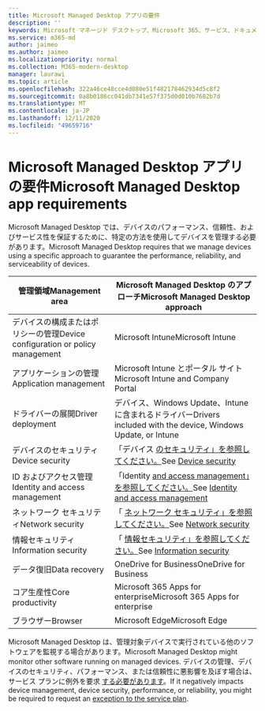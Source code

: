 ```yaml
---
title: Microsoft Managed Desktop アプリの要件
description: ''
keywords: Microsoft マネージド デスクトップ、Microsoft 365、サービス、ドキュメント
ms.service: m365-md
author: jaimeo
ms.author: jaimeo
ms.localizationpriority: normal
ms.collection: M365-modern-desktop
manager: laurawi
ms.topic: article
ms.openlocfilehash: 322a46ce48cce4d080e51f482178462934d5c8f2
ms.sourcegitcommit: 0a8b0186cc041db7341e57f375d0d010b7682b7d
ms.translationtype: MT
ms.contentlocale: ja-JP
ms.lasthandoff: 12/11/2020
ms.locfileid: "49659716"
---
```

# <a name="microsoft-managed-desktop-app-requirements"></a><span data-ttu-id="1eacd-103">Microsoft Managed Desktop アプリの要件</span><span class="sxs-lookup"><span data-stu-id="1eacd-103">Microsoft Managed Desktop app requirements</span></span>

<!--This topic is the target for aka.ms/app-req. This is aka link is used from EA agreement for MMD. do not delete.-->

<!--Application addendum -->
 
<span data-ttu-id="1eacd-104">Microsoft Managed Desktop では、デバイスのパフォーマンス、信頼性、およびサービス性を保証するために、特定の方法を使用してデバイスを管理する必要があります。</span><span class="sxs-lookup"><span data-stu-id="1eacd-104">Microsoft Managed Desktop requires that we manage devices using a specific approach to guarantee the performance, reliability, and serviceability of devices.</span></span>


|<span data-ttu-id="1eacd-105">管理領域</span><span class="sxs-lookup"><span data-stu-id="1eacd-105">Management area</span></span>  |<span data-ttu-id="1eacd-106">Microsoft Managed Desktop のアプローチ</span><span class="sxs-lookup"><span data-stu-id="1eacd-106">Microsoft Managed Desktop approach</span></span>  |
|---------|---------|
|<span data-ttu-id="1eacd-107">デバイスの構成またはポリシーの管理</span><span class="sxs-lookup"><span data-stu-id="1eacd-107">Device configuration or policy management</span></span>     |  <span data-ttu-id="1eacd-108">Microsoft Intune</span><span class="sxs-lookup"><span data-stu-id="1eacd-108">Microsoft Intune</span></span>       |
|<span data-ttu-id="1eacd-109">アプリケーションの管理</span><span class="sxs-lookup"><span data-stu-id="1eacd-109">Application management</span></span>     | <span data-ttu-id="1eacd-110">Microsoft Intune とポータル サイト</span><span class="sxs-lookup"><span data-stu-id="1eacd-110">Microsoft Intune and Company Portal</span></span>        |
|<span data-ttu-id="1eacd-111">ドライバーの展開</span><span class="sxs-lookup"><span data-stu-id="1eacd-111">Driver deployment</span></span>     |  <span data-ttu-id="1eacd-112">デバイス、Windows Update、Intune に含まれるドライバー</span><span class="sxs-lookup"><span data-stu-id="1eacd-112">Drivers included with the device, Windows Update, or Intune</span></span>       |
|<span data-ttu-id="1eacd-113">デバイスのセキュリティ</span><span class="sxs-lookup"><span data-stu-id="1eacd-113">Device security</span></span>     | <span data-ttu-id="1eacd-114">「デバイス [のセキュリティ」を参照してください。](security.md#device-security)</span><span class="sxs-lookup"><span data-stu-id="1eacd-114">See [Device security](security.md#device-security)</span></span>      |
|<span data-ttu-id="1eacd-115">ID およびアクセス管理</span><span class="sxs-lookup"><span data-stu-id="1eacd-115">Identity and access management</span></span>     | <span data-ttu-id="1eacd-116">「Identity [and access management」を参照してください。](security.md#identity-and-access-management)</span><span class="sxs-lookup"><span data-stu-id="1eacd-116">See [Identity and access management](security.md#identity-and-access-management)</span></span>        |
|<span data-ttu-id="1eacd-117">ネットワーク セキュリティ</span><span class="sxs-lookup"><span data-stu-id="1eacd-117">Network security</span></span>     | <span data-ttu-id="1eacd-118">「 [ネットワーク セキュリティ」を参照してください。](security.md#network-security)</span><span class="sxs-lookup"><span data-stu-id="1eacd-118">See [Network security](security.md#network-security)</span></span>        |
|<span data-ttu-id="1eacd-119">情報セキュリティ</span><span class="sxs-lookup"><span data-stu-id="1eacd-119">Information security</span></span>     |  <span data-ttu-id="1eacd-120">「 [情報セキュリティ」を参照してください。](security.md#information-security)</span><span class="sxs-lookup"><span data-stu-id="1eacd-120">See [Information security](security.md#information-security)</span></span>       |
|<span data-ttu-id="1eacd-121">データ復旧</span><span class="sxs-lookup"><span data-stu-id="1eacd-121">Data recovery</span></span>     | <span data-ttu-id="1eacd-122">OneDrive for Business</span><span class="sxs-lookup"><span data-stu-id="1eacd-122">OneDrive for Business</span></span>        |
|<span data-ttu-id="1eacd-123">コア生産性</span><span class="sxs-lookup"><span data-stu-id="1eacd-123">Core productivity</span></span>     | <span data-ttu-id="1eacd-124">Microsoft 365 Apps for enterprise</span><span class="sxs-lookup"><span data-stu-id="1eacd-124">Microsoft 365 Apps for enterprise</span></span>    |
|<span data-ttu-id="1eacd-125">ブラウザー</span><span class="sxs-lookup"><span data-stu-id="1eacd-125">Browser</span></span>     | <span data-ttu-id="1eacd-126">Microsoft Edge</span><span class="sxs-lookup"><span data-stu-id="1eacd-126">Microsoft Edge</span></span>        |




<span data-ttu-id="1eacd-127">Microsoft Managed Desktop は、管理対象デバイスで実行されている他のソフトウェアを監視する場合があります。</span><span class="sxs-lookup"><span data-stu-id="1eacd-127">Microsoft Managed Desktop might monitor other software running on managed devices.</span></span> <span data-ttu-id="1eacd-128">デバイスの管理、デバイスのセキュリティ、パフォーマンス、または信頼性に悪影響を及ぼす場合は、サービス プランに例外を要求 [する必要があります](customizing.md)。</span><span class="sxs-lookup"><span data-stu-id="1eacd-128">If it negatively impacts device management, device security, performance, or reliability, you might be required to request an [exception to the service plan](customizing.md).</span></span>
